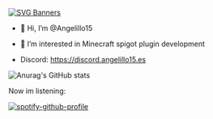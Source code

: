 [![SVG Banners](https://svg-banners.vercel.app/api?type=origin&text1=Angelillo15%20Studios&text2=Java%20and%20nodejs%20developer&width=800&height=400)](https://github.com/Akshay090/svg-banners)

- 👋 Hi, I’m @Angelillo15
- 👀 I’m interested in Minecraft spigot plugin development

- Discord: https://discord.angelillo15.es

![Anurag's GitHub stats](https://github-readme-stats.vercel.app/api?username=Angelillo15&theme=nightowl&show_icons=true)

Now im listening:

[![spotify-github-profile](https://spotify-github-profile.vercel.app/api/view?uid=angelmg5555&cover_image=true&theme=default&bar_color=53b14f&bar_color_cover=false)](https://spotify-github-profile.vercel.app/api/view?uid=angelmg5555&redirect=true)


<!---
Angelillo15/Angelillo15 is a ✨ special ✨ repository because its `README.md` (this file) appears on your GitHub profile.
You can click the Preview link to take a look at your changes.
--->
